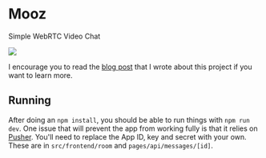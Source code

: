 # Mooz

Simple WebRTC Video Chat

![](https://cronokirby.com/posts/simple-webrtc-video-chat/cover.png)

I encourage you to read the [blog post](https://cronokirby.com/posts/simple-webrtc-video-chat)
that I wrote about this project if you want to learn more.

## Running

After doing an `npm install`, you should be able to run things with `npm run dev`.
One issue that will prevent the app from working fully is that it relies on
[Pusher](https://pusher.com/). You'll need to replace the App ID, key and secret with
your own. These are in `src/frontend/room` and `pages/api/messages/[id]`.

